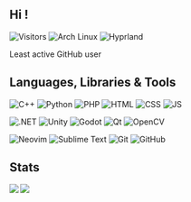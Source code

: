 ## Hi !
![Visitors](https://visitor-badge.laobi.icu/badge?page_id=evilbuddy.evilbuddy)
![Arch Linux](https://img.shields.io/badge/Arch_Linux-gray?logo=arch-linux)
![Hyprland](https://img.shields.io/badge/Hyprland-gray?logo=hyprland)

Least active GitHub user

## Languages, Libraries & Tools
![C++](https://img.shields.io/badge/C++-gray?logo=cplusplus)
![Python](https://img.shields.io/badge/Python-gray?logo=python)
![PHP](https://img.shields.io/badge/PHP-gray?logo=php)
![HTML](https://img.shields.io/badge/HTML-gray?logo=html5)
![CSS](https://img.shields.io/badge/CSS-gray?logo=css3)
![JS](https://img.shields.io/badge/JS-gray?logo=javascript)

![.NET](https://img.shields.io/badge/.NET-gray?logo=dotnet)
![Unity](https://img.shields.io/badge/Unity-gray?logo=unity)
![Godot](https://img.shields.io/badge/Godot-gray?logo=godot-engine)
![Qt](https://img.shields.io/badge/Qt-gray?logo=qt)
![OpenCV](https://img.shields.io/badge/OpenCV-gray?logo=opencv)

![Neovim](https://img.shields.io/badge/Neovim-gray?logo=neovim)
![Sublime Text](https://img.shields.io/badge/Sublime_Text-gray?logo=sublime-text)
![Git](https://img.shields.io/badge/Git-gray?logo=git)
![GitHub](https://img.shields.io/badge/GitHub-gray?logo=github)

## Stats
<img align="left" src="https://github-readme-stats.vercel.app/api?username=evilbuddy&show_icons=true&count_private=true&theme=catppuccin_mocha" />
<img align="left" src="https://github-readme-stats.vercel.app/api/top-langs/?username=evilbuddy&layout=compact&count_private=true&theme=catppuccin_mocha" />
